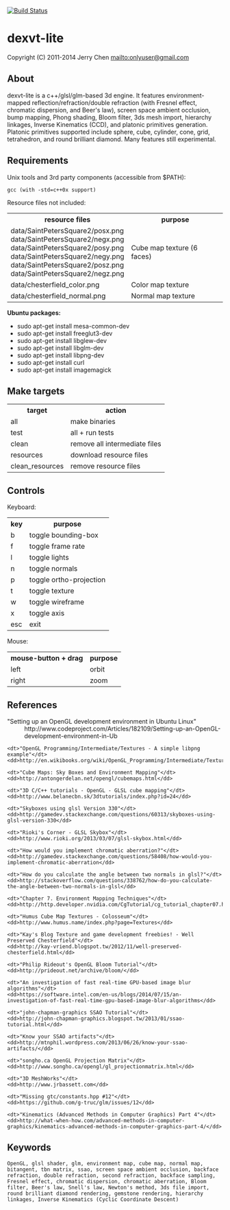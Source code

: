 [![Build Status](https://secure.travis-ci.org/onlyuser/dexvt-lite.png)](http://travis-ci.org/onlyuser/dexvt-lite)

dexvt-lite
==========

Copyright (C) 2011-2014 Jerry Chen <mailto:onlyuser@gmail.com>

About
-----

dexvt-lite is a c++/glsl/glm-based 3d engine.
It features environment-mapped reflection/refraction/double refraction (with Fresnel effect, chromatic dispersion, and Beer's law), screen space ambient occlusion, bump mapping, Phong shading, Bloom filter, 3ds mesh import, hierarchy linkages, Inverse Kinematics (CCD), and platonic primitives generation.
Platonic primitives supported include sphere, cube, cylinder, cone, grid, tetrahedron, and round brilliant diamond.
Many features still experimental.

Requirements
------------

Unix tools and 3rd party components (accessible from $PATH):

    gcc (with -std=c++0x support)

Resource files not included:

<table>
    <tr>
        <th>resource files</th>
        <th>purpose</th>
    </tr>
    <tr>
        <td>
            data/SaintPetersSquare2/posx.png<br>
            data/SaintPetersSquare2/negx.png<br>
            data/SaintPetersSquare2/posy.png<br>
            data/SaintPetersSquare2/negy.png<br>
            data/SaintPetersSquare2/posz.png<br>
            data/SaintPetersSquare2/negz.png
        </td>
        <td>Cube map texture (6 faces)</td>
    </tr>
    <tr>
        <td>data/chesterfield_color.png</td>
        <td>Color map texture</td>
    </tr>
    <tr>
        <td>data/chesterfield_normal.png</td>
        <td>Normal map texture</td>
    </tr>
</table>

**Ubuntu packages:**

* sudo apt-get install mesa-common-dev
* sudo apt-get install freeglut3-dev
* sudo apt-get install libglew-dev
* sudo apt-get install libglm-dev
* sudo apt-get install libpng-dev
* sudo apt-get install curl
* sudo apt-get install imagemagick

Make targets
------------

<table>
    <tr><th> target          </th><th> action                        </th></tr>
    <tr><td> all             </td><td> make binaries                 </td></tr>
    <tr><td> test            </td><td> all + run tests               </td></tr>
    <tr><td> clean           </td><td> remove all intermediate files </td></tr>
    <tr><td> resources       </td><td> download resource files       </td></tr>
    <tr><td> clean_resources </td><td> remove resource files         </td></tr>
</table>

Controls
--------

Keyboard:

<table>
    <tr><th> key </th><th> purpose                 </th></tr>
    <tr><td> b   </td><td> toggle bounding-box     </td></tr>
    <tr><td> f   </td><td> toggle frame rate       </td></tr>
    <tr><td> l   </td><td> toggle lights           </td></tr>
    <tr><td> n   </td><td> toggle normals          </td></tr>
    <tr><td> p   </td><td> toggle ortho-projection </td></tr>
    <tr><td> t   </td><td> toggle texture          </td></tr>
    <tr><td> w   </td><td> toggle wireframe        </td></tr>
    <tr><td> x   </td><td> toggle axis             </td></tr>
    <tr><td> esc </td><td> exit                    </td></tr>
</table>

Mouse:

<table>
    <tr><th> mouse-button + drag </th><th> purpose </th></tr>
    <tr><td> left                </td><td> orbit   </td></tr>
    <tr><td> right               </td><td> zoom    </td></tr>
</table>

References
----------

<dl>
    <dt>"Setting up an OpenGL development environment in Ubuntu Linux"</dt>
    <dd>http://www.codeproject.com/Articles/182109/Setting-up-an-OpenGL-development-environment-in-Ub</dd>

    <dt>"OpenGL Programming/Intermediate/Textures - A simple libpng example"</dt>
    <dd>http://en.wikibooks.org/wiki/OpenGL_Programming/Intermediate/Textures#A_simple_libpng_example</dd>

    <dt>"Cube Maps: Sky Boxes and Environment Mapping"</dt>
    <dd>http://antongerdelan.net/opengl/cubemaps.html</dd>

    <dt>"3D C/C++ tutorials - OpenGL - GLSL cube mapping"</dt>
    <dd>http://www.belanecbn.sk/3dtutorials/index.php?id=24</dd>

    <dt>"Skyboxes using glsl Version 330"</dt>
    <dd>http://gamedev.stackexchange.com/questions/60313/skyboxes-using-glsl-version-330</dd>

    <dt>"Rioki's Corner - GLSL Skybox"</dt>
    <dd>http://www.rioki.org/2013/03/07/glsl-skybox.html</dd>

    <dt>"How would you implement chromatic aberration?"</dt>
    <dd>http://gamedev.stackexchange.com/questions/58408/how-would-you-implement-chromatic-aberration</dd>

    <dt>"How do you calculate the angle between two normals in glsl?"</dt>
    <dd>http://stackoverflow.com/questions/338762/how-do-you-calculate-the-angle-between-two-normals-in-glsl</dd>

    <dt>"Chapter 7. Environment Mapping Techniques"</dt>
    <dd>http://http.developer.nvidia.com/CgTutorial/cg_tutorial_chapter07.html</dd>

    <dt>"Humus Cube Map Textures - Colosseum"</dt>
    <dd>http://www.humus.name/index.php?page=Textures</dd>

    <dt>"Kay's Blog Texture and game development freebies! - Well Preserved Chesterfield"</dt>
    <dd>http://kay-vriend.blogspot.tw/2012/11/well-preserved-chesterfield.html</dd>

    <dt>"Philip Rideout's OpenGL Bloom Tutorial"</dt>
    <dd>http://prideout.net/archive/bloom/</dd>

    <dt>"An investigation of fast real-time GPU-based image blur algorithms"</dt>
    <dd>https://software.intel.com/en-us/blogs/2014/07/15/an-investigation-of-fast-real-time-gpu-based-image-blur-algorithms</dd>

    <dt>"john-chapman-graphics SSAO Tutorial"</dt>
    <dd>http://john-chapman-graphics.blogspot.tw/2013/01/ssao-tutorial.html</dd>

    <dt>"Know your SSAO artifacts"</dt>
    <dd>http://mtnphil.wordpress.com/2013/06/26/know-your-ssao-artifacts/</dd>

    <dt>"songho.ca OpenGL Projection Matrix"</dt>
    <dd>http://www.songho.ca/opengl/gl_projectionmatrix.html</dd>

    <dt>"3D MeshWorks"</dt>
    <dd>http://www.jrbassett.com</dd>

    <dt>"Missing gtc/constants.hpp #12"</dt>
    <dd>https://github.com/g-truc/glm/issues/12</dd>

    <dt>"Kinematics (Advanced Methods in Computer Graphics) Part 4"</dt>
    <dd>http://what-when-how.com/advanced-methods-in-computer-graphics/kinematics-advanced-methods-in-computer-graphics-part-4/</dd>
</dl>

Keywords
--------

    OpenGL, glsl shader, glm, environment map, cube map, normal map, bitangent, tbn matrix, ssao, screen space ambient occlusion, backface refraction, double refraction, second refraction, backface sampling, Fresnel effect, chromatic dispersion, chromatic aberration, Bloom filter, Beer's law, Snell's law, Newton's method, 3ds file import, round brilliant diamond rendering, gemstone rendering, hierarchy linkages, Inverse Kinematics (Cyclic Coordinate Descent)
